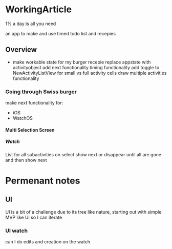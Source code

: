 # WorkingArticle
1% a day is all you need

an app to make and use timed todo list and recepies


## Overview

- make workable state for my burger recepie
    replace appstate with activityobject
    add next functionality
    timing functionality
    add toggle to NewActivityListView for small vs full activity cells
    draw multiple activities functionality

### Going through Swiss burger
make next functionality for:
- iOS
- WatchOS

#### Multi Selection Screen

##### Watch
List for all subactivities on select show next or disappear until all are gone and then show next







# Permenant notes

## UI
UI is a bit of a challenge due to its tree like nature, starting out with 
simple MVP like UI so I can iterate

### UI watch
can I do edits and creation on the watch
